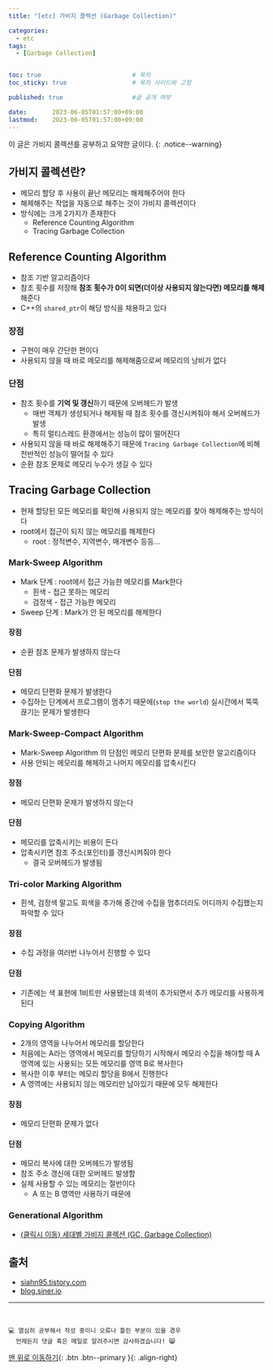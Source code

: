 ```yaml
---
title: "[etc] 가비지 콜렉션 (Garbage Collection)"

categories:
  - etc
tags:
  - [Garbage Collection]


toc: true                         # 목차
toc_sticky: true                  # 목차 사이드바 고정

published: true                   #글 공개 여부

date:       2023-06-05T01:57:00+09:00
lastmod:    2023-06-05T01:57:00+09:00
---
```


<!-- description : 25자에서 160자 사이 -->
이 글은 가비지 콜렉션를 공부하고 요약한 글이다.
{: .notice--warning}

## 가비지 콜렉션란?

- 메모리 할당 후 사용이 끝난 메모리는 해제해주어야 한다
- 해제해주는 작업을 자동으로 해주는 것이 가비지 콜렉션이다
- 방식에는 크게 2가지가 존재한다
  - Reference Counting Algorithm
  - Tracing Garbage Collection

## Reference Counting Algorithm

- 참조 기반 알고리즘이다
- 참조 횟수를 저장해 **참조 횟수가 0이 되면(더이상 사용되지 않는다면) 메모리를 해제**해준다
- C++의 `shared_ptr`이 해당 방식을 채용하고 있다

### 장점

- 구현이 매우 간단한 편이다
- 사용되지 않을 때 바로 메모리를 해제해줌으로써 메모리의 낭비가 없다

### 단점

- 참조 횟수를 **기억 및 갱신**하기 때문에 오버헤드가 발생
  - 매번 객체가 생성되거나 해제될 때 참조 횟수를 갱신시켜줘야 해서 오버헤드가 발생
  - 특히 멀티스레드 환경에서는 성능이 많이 떨어진다
- 사용되지 않을 때 바로 해제해주기 때문에 `Tracing Garbage Collection`에 비해 전반적인 성능이 떨어질 수 있다
- 순환 참조 문제로 메모리 누수가 생길 수 있다

## Tracing Garbage Collection

- 현재 할당된 모든 메모리를 확인해 사용되지 않는 메모리를 찾아 해제해주는 방식이다
- root에서 접근이 되지 않는 메모리를 해제한다
  - root : 정적변수, 지역변수, 매개변수 등등...

### Mark-Sweep Algorithm

- Mark 단계 : root에서 접근 가능한 메모리를 Mark한다
  - 흰색 - 접근 못하는 메모리
  - 검정색 - 접근 가능한 메모리
- Sweep 단계 : Mark가 안 된 메모리를 해제한다

#### 장점

- 순환 참조 문제가 발생하지 않는다

#### 단점

- 메모리 단편화 문제가 발생한다
- 수집하는 단계에서 프로그램이 멈추기 때문에(`stop the world`) 실시간에서 뚝뚝 끊기는 문제가 발생한다

### Mark-Sweep-Compact Algorithm

- Mark-Sweep Algorithm 의 단점인 메모리 단편화 문제를 보안한 알고리즘이다
- 사용 안되는 메모리를 해제하고 나머지 메모리를 압축시킨다

#### 장점

- 메모리 단편화 문제가 발생하지 않는다

#### 단점

- 메모리를 압축시키는 비용이 든다
- 압축시키면 참조 주소(포인터)를 갱신시켜줘야 한다
  - 결국 오버헤드가 발생됨

### Tri-color Marking Algorithm

- 흰색, 검정색 말고도 회색을 추가해 중간에 수집을 멈추더라도 어디까지 수집했는지 파악할 수 있다

#### 장점

- 수집 과정을 여러번 나누어서 진행할 수 있다

#### 단점

- 기존에는 색 표현에 1비트만 사용됐는데 회색이 추가되면서 추가 메모리를 사용하게 된다

### Copying Algorithm

- 2개의 영역을 나누어서 메모리를 할당한다
- 처음에는 A라는 영역에서 메모리를 할당하기 시작해서 메모리 수집을 해야할 때 A 영역에 있는 사용되는 모든 메모리를 영역 B로 복사한다
- 복사한 이후 부터는 메모리 할당을 B에서 진행한다
- A 영역에는 사용되지 않는 메모리만 남아있기 때문에 모두 해제한다

#### 장점

- 메모리 단편화 문제가 없다

#### 단점

- 메모리 복사에 대한 오버헤드가 발생됨
- 참조 주소 갱신에 대한 오버헤드 발생함
- 실제 사용할 수 있는 메모리는 절반이다
  - A 또는 B 영역만 사용하기 때문에

### Generational Algorithm

- [(클릭시 이동) 세대별 가비지 콜렉션 (GC, Garbage Collection)](/csharp/csharp-1/)

## 출처

- [siahn95.tistory.com](https://siahn95.tistory.com/99)
- [blog.siner.io](https://blog.siner.io/2021/12/26/garbage-collection/)

***
<br>

    💻 열심히 공부해서 작성 중이니 오류나 틀린 부분이 있을 경우 
      언제든지 댓글 혹은 메일로 알려주시면 감사하겠습니다! 😸


[맨 위로 이동하기](#){: .btn .btn--primary }{: .align-right}